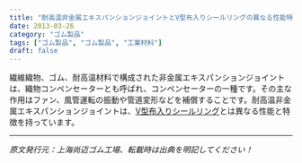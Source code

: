 ```yaml
---
title: "耐高温非金属エキスパンションジョイントとV型布入りシールリングの異なる性能特徴"
date: 2013-03-26
category: "ゴム製品"
tags: ["ゴム製品", "ゴム製品", "工業材料"]
draft: false
---
```


繊維織物、ゴム、耐高温材料で構成された非金属エキスパンションジョイントは、織物コンペンセーターとも呼ばれ、コンペンセーターの一種です。その主な作用はファン、風管運転の振動や管道変形などを補償することです。耐高温非金属エキスパンションジョイントは、[V型布入りシールリング](http://www.smpolymer.com/)とは異なる性能と特徴を持っています。

---

*原文発行元：上海尚迈ゴム工場、転載時は出典を明記してください！*